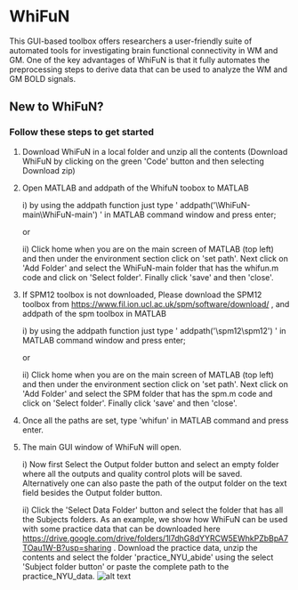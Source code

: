 # WhiFuN
This GUI-based toolbox offers researchers a user-friendly suite of automated tools for investigating brain functional connectivity in WM and GM. One of the key advantages of WhiFuN is that it fully automates the preprocessing steps to derive data that can be used to analyze the WM and GM BOLD signals.

## New to WhiFuN? 
### Follow these steps to get started

1) Download WhiFuN in a local folder and unzip all the contents (Download WhiFuN by clicking on the green 'Code' button and then selecting Download zip)
2) Open MATLAB and addpath of the WhifuN toobox to MATLAB
   
     i) by using the addpath function
       just type ' addpath('<path to the WhiFuN folder>\WhiFuN-main\WhiFuN-main') ' in MATLAB command window and press enter;
   
   or
   
     ii) Click home when you are on the main screen of MATLAB (top left) and then under the environment section click on 'set path'. Next click on 'Add Folder' and select the WhiFuN-main folder that has the whifun.m code and click on 'Select folder'. Finally click 'save' and then 'close'.

3) If SPM12 toolbox is not downloaded, Please download the SPM12 toolbox from https://www.fil.ion.ucl.ac.uk/spm/software/download/ , and addpath of the spm toolbox in MATLAB
   
     i) by using the addpath function
       just type ' addpath('<path to the SPM folder>\spm12\spm12') ' in MATLAB command window and press enter;
   
   or
   
     ii) Click home when you are on the main screen of MATLAB (top left) and then under the environment section click on 'set path'. Next click on 'Add Folder' and select the SPM folder that has the spm.m code and click on 'Select folder'. Finally click 'save' and then 'close'.

4) Once all the paths are set, type 'whifun' in MATLAB command and press enter.
5) The main GUI window of WhiFuN will open.

   i) Now first Select the Output folder button and select an empty folder where all the outputs and quality control plots will be saved. Alternatively one can also paste the path of the output folder on the text field besides the Output folder button.

   ii) Click the 'Select Data Folder' button and select the folder that has all the Subjects folders. As an example, we show how WhiFuN can be used with some practice data that can be downloaded here https://drive.google.com/drive/folders/1l7dhG8dYYRCW5EWhkPZbBpA7TOau1W-B?usp=sharing . Download the practice data, unzip the contents and select the folder 'practice_NYU_abide' using the select 'Subject folder button' or paste the complete path to the practice_NYU_data.
   ![alt text]([http://url/to/img.png](https://drive.google.com/file/d/1EpuQD-6aNXfvc5fn_ycmi_lcCbGOZtbM/view?usp=drive_link))
   

 
